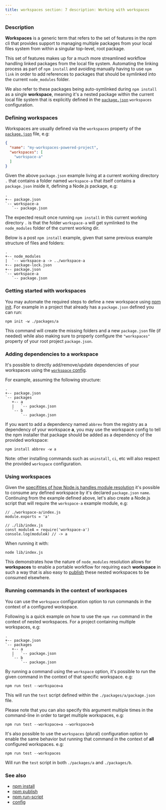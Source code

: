 ```yaml
---
title: workspaces section: 7 description: Working with workspaces
---
```


### Description

**Workspaces** is a generic term that refers to the set of features in the npm cli that provides support to managing
multiple packages from your local files system from within a singular top-level, root package.

This set of features makes up for a much more streamlined workflow handling linked packages from the local file system.
Automating the linking process as part of `npm install` and avoiding manually having to use `npm link` in order to add
references to packages that should be symlinked into the current
`node_modules` folder.

We also refer to these packages being auto-symlinked during `npm install` as a single **workspace**, meaning it's a
nested package within the current local file system that is explicitly defined in
the [`package.json`](/configuring-npm/package-json#workspaces)
`workspaces` configuration.

### Defining workspaces

Workspaces are usually defined via the `workspaces` property of the
[`package.json`](/configuring-npm/package-json#workspaces) file, e.g:

```json
{
  "name": "my-workspaces-powered-project",
  "workspaces": [
    "workspace-a"
  ]
}
```

Given the above `package.json` example living at a current working directory `.` that contains a folder
named `workspace-a` that itself contains a `package.json` inside it, defining a Node.js package, e.g:

```
.
+-- package.json
`-- workspace-a
   `-- package.json
```

The expected result once running `npm install` in this current working directory `.` is that the folder `workspace-a`
will get symlinked to the
`node_modules` folder of the current working dir.

Below is a post `npm install` example, given that same previous example structure of files and folders:

```
.
+-- node_modules
|  `-- workspace-a -> ../workspace-a
+-- package-lock.json
+-- package.json
`-- workspace-a
   `-- package.json
```

### Getting started with workspaces

You may automate the required steps to define a new workspace using
[npm init](/commands/npm-init). For example in a project that already has a
`package.json` defined you can run:

```
npm init -w ./packages/a
```

This command will create the missing folders and a new `package.json`
file (if needed) while also making sure to properly configure the
`"workspaces"` property of your root project `package.json`.

### Adding dependencies to a workspace

It's possible to directly add/remove/update dependencies of your workspaces using
the [`workspace` config](/using-npm/config#workspace).

For example, assuming the following structure:

```
.
+-- package.json
`-- packages
   +-- a
   |   `-- package.json
   `-- b
       `-- package.json
```

If you want to add a dependency named `abbrev` from the registry as a dependency of your workspace **a**, you may use
the workspace config to tell the npm installer that package should be added as a dependency of the provided workspace:

```
npm install abbrev -w a
```

Note: other installing commands such as `uninstall`, `ci`, etc will also respect the provided `workspace` configuration.

### Using workspaces

Given
the [specifities of how Node.js handles module resolution](https://nodejs.org/dist/latest-v14.x/docs/api/modules.html#modules_all_together)
it's possible to consume any defined workspace by it's declared `package.json` `name`. Continuing from the example
defined above, let's also create a Node.js script that will require the `workspace-a`
example module, e.g:

```
// ./workspace-a/index.js
module.exports = 'a'

// ./lib/index.js
const moduleA = require('workspace-a')
console.log(moduleA) // -> a
```

When running it with:

`node lib/index.js`

This demonstrates how the nature of `node_modules` resolution allows for
**workspaces** to enable a portable workflow for requiring each **workspace**
in such a way that is also easy to [publish](/commands/npm-publish) these nested workspaces to be consumed elsewhere.

### Running commands in the context of workspaces

You can use the `workspace` configuration option to run commands in the context of a configured workspace.

Following is a quick example on how to use the `npm run` command in the context of nested workspaces. For a project
containing multiple workspaces, e.g:

```
.
+-- package.json
`-- packages
   +-- a
   |   `-- package.json
   `-- b
       `-- package.json
```

By running a command using the `workspace` option, it's possible to run the given command in the context of that
specific workspace. e.g:

```
npm run test --workspace=a
```

This will run the `test` script defined within the
`./packages/a/package.json` file.

Please note that you can also specify this argument multiple times in the command-line in order to target multiple
workspaces, e.g:

```
npm run test --workspace=a --workspace=b
```

It's also possible to use the `workspaces` (plural) configuration option to enable the same behavior but running that
command in the context of **all**
configured workspaces. e.g:

```
npm run test --workspaces
```

Will run the `test` script in both `./packages/a` and `./packages/b`.

### See also

* [npm install](/commands/npm-install)
* [npm publish](/commands/npm-publish)
* [npm run-script](/commands/npm-run-script)
* [config](/using-npm/config)

